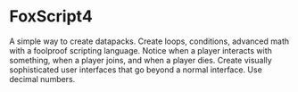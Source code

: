 # FoxScript4
A simple way to create datapacks. Create loops, conditions, advanced math with a foolproof scripting language. Notice when a player interacts with something, when a player joins, and when a player dies. Create visually sophisticated user interfaces that go beyond a normal interface. Use decimal numbers.
